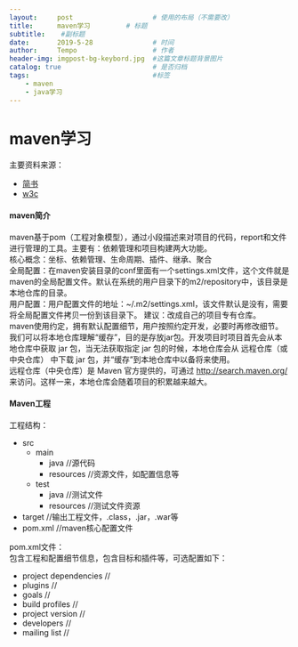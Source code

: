 ```yaml
---
layout:     post   				    # 使用的布局（不需要改）
title:      maven学习			# 标题 
subtitle:    #副标题
date:       2019-5-28 				# 时间
author:     Tempo					# 作者
header-img: imgpost-bg-keybord.jpg	#这篇文章标题背景图片
catalog: true 						# 是否归档
tags:								#标签
    - maven
    - java学习
---
```


# maven学习
主要资料来源：
* [简书](https://juejin.im/post/5af8336851882542a966bd07)
* [w3c](https://www.w3cschool.cn/maven/u7oe1ht0.html)

#### maven简介
maven基于pom（工程对象模型），通过小段描述来对项目的代码，report和文件进行管理的工具。主要有：依赖管理和项目构建两大功能。  
核心概念：坐标、依赖管理、生命周期、插件、继承、聚合  
全局配置：在maven安装目录的conf里面有一个settings.xml文件，这个文件就是maven的全局配置文件。默认在系统的用户目录下的m2/repository中，该目录是本地仓库的目录。  
用户配置：用户配置文件的地址：~/.m2/settings.xml，该文件默认是没有，需要将全局配置文件拷贝一份到该目录下。 建议：改成自己的项目专有仓库。  
maven使用约定，拥有默认配置细节，用户按照约定开发，必要时再修改细节。  
我们可以将本地仓库理解“缓存”，目的是存放jar包。开发项目时项目首先会从本地仓库中获取 jar 包，当无法获取指定 jar 包的时候，本地仓库会从 远程仓库（或 中央仓库） 中下载 jar 包，并“缓存”到本地仓库中以备将来使用。  
远程仓库（中央仓库）是 Maven 官方提供的，可通过 http://search.maven.org/ 来访问。这样一来，本地仓库会随着项目的积累越来越大。

#### Maven工程
工程结构：  
* src
    * main
      * java //源代码
      * resources //资源文件，如配置信息等
    * test
      * java //测试文件
      * resources //测试文件资源
* target //输出工程文件，.class，.jar，.war等
* pom.xml //maven核心配置文件

pom.xml文件：  
包含工程和配置细节信息，包含目标和插件等，可选配置如下：
* project dependencies //
* plugins //
* goals //
* build profiles //
* project version //
* developers //
* mailing list //

